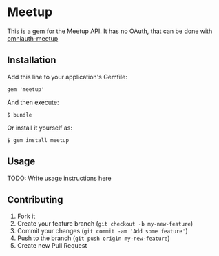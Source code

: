 # Meetup

This is a gem for the Meetup API. It has no OAuth, that can be done with [omniauth-meetup]() 

## Installation

Add this line to your application's Gemfile:

    gem 'meetup'

And then execute:

    $ bundle

Or install it yourself as:

    $ gem install meetup

## Usage

TODO: Write usage instructions here

## Contributing

1. Fork it
2. Create your feature branch (`git checkout -b my-new-feature`)
3. Commit your changes (`git commit -am 'Add some feature'`)
4. Push to the branch (`git push origin my-new-feature`)
5. Create new Pull Request
